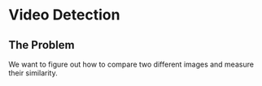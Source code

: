 # Video Detection

## The Problem
We want to figure out how to compare two different images and measure their similarity.
